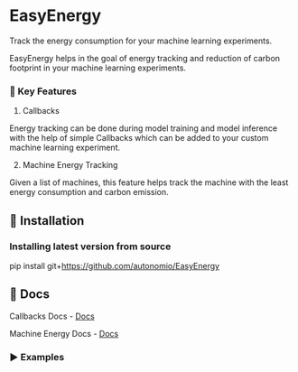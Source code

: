 # EasyEnergy


Track the energy consumption for your machine learning experiments.


EasyEnergy helps in the goal of energy tracking and reduction of carbon footprint in your machine learning experiments.

### :wrench: Key Features

1) Callbacks

Energy tracking can be done during model training and model inference with the help of simple Callbacks which can be added to your custom machine learning experiment.

2) Machine Energy Tracking

Given a list of machines, this feature helps track the machine with the least energy consumption and carbon emission.



## :floppy_disk: Installation

### Installing latest version from source

pip install git+https://github.com/autonomio/EasyEnergy


## :book: Docs

Callbacks Docs - [Docs](https://github.com/autonomio/EasyEnergy/tree/main/docs/callbacks)

Machine Energy Docs - [Docs](https://github.com/autonomio/EasyEnergy/tree/main/docs/machine_energy)


### :arrow_forward: Examples



